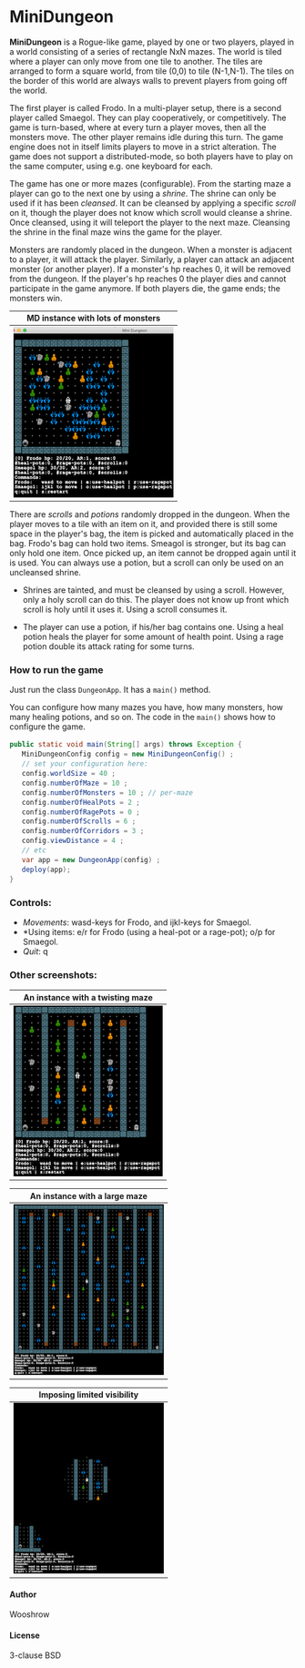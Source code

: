 # MiniDungeon

**MiniDungeon** is a Rogue-like game, played by one or two players, played in a world consisting of a series of rectangle NxN mazes. The world is tiled where a player can only move from one tile to another. The tiles are arranged to form a square world, from tile (0,0) to tile (N-1,N-1). The tiles on the border of this world are always walls to prevent players from going off the world.


The first player is called Frodo. In a multi-player setup, there is a second player called Smaegol. They can play cooperatively, or competitively. The game is turn-based, where at every turn a player moves, then all the monsters move. The other player remains idle during this turn. The game engine does not in itself limits players to move in a strict alteration. The game does not support a distributed-mode, so both players have to play on the same computer, using e.g. one keyboard for each.

The game has one or more mazes (configurable). From the starting maze a player can go to the next one by using a _shrine_. The shrine can only be used if it has been _cleansed_.
It can be cleansed by applying a specific _scroll_ on it, though the player does not know which scroll would cleanse a shrine. Once cleansed, using it will teleport the player
to the next maze. Cleansing the shrine in the final maze wins the game for the player.

Monsters are randomly placed in the dungeon. When a monster is adjacent to a player, it will attack the player. Similarly, a player can attack an adjacent monster (or
another player). If a monster's hp reaches 0, it will be removed from the dungeon.
If the player's hp reaches 0 the player dies and cannot participate in the game anymore. If both players die, the game ends; the monsters win.

<p align="center">

|  MD instance with lots of monsters |
|--|
|![screenshot-2](./assets/ss2.png)|

</p>

There are _scrolls_ and _potions_ randomly dropped in the dungeon. When the player moves to a tile with an item on it, and provided there is still some space in the player's bag, the item is picked and automatically placed in the  bag. Frodo's bag can hold two items. Smeagol is stronger, but its bag can only hold one item. Once picked up, an item cannot be dropped again until it is used. You can always use a potion, but a scroll can only be used on an uncleansed shrine.

   * Shrines are tainted, and must be cleansed by using a scroll. However, only a holy scroll can do this. The player does not know up front which scroll is holy until it uses it. Using a scroll consumes it.

   * The player can use a potion, if his/her bag contains one. Using a heal potion heals the player for some amount of health point. Using a rage potion double its attack rating for some turns.


### How to run the game

Just run the class `DungeonApp`. It has a `main()` method.

You can configure how many mazes you have, how many monsters, how many healing potions, and so on. The code in the `main()` shows how to configure the game.

```java
public static void main(String[] args) throws Exception {		
   MiniDungeonConfig config = new MiniDungeonConfig() ;
   // set your configuration here:
   config.worldSize = 40 ;
   config.numberOfMaze = 10 ;
   config.numberOfMonsters = 10 ; // per-maze
   config.numberOfHealPots = 2 ;
   config.numberOfRagePots = 0 ;
   config.numberOfScrolls = 6 ;
   config.numberOfCorridors = 3 ;
   config.viewDistance = 4 ;
   // etc
   var app = new DungeonApp(config) ;
   deploy(app);
}
```

### Controls:

  * *Movements*: wasd-keys for Frodo, and ijkl-keys for Smaegol.
  * *Using items: e/r for Frodo (using a heal-pot or a rage-pot); o/p for Smaegol.
  * *Quit*: q

### Other screenshots:

| An instance with a twisting maze |
|--|
| ![screenshot-1](./assets/ss1.png) |

| An instance with a large maze |
|--|
| ![screenshot-3](./assets/ss3.png) |

| Imposing limited visibility |
|---|
| ![screenshot-4](./assets/ss4.png) |


#### Author

Wooshrow

#### License

3-clause BSD
